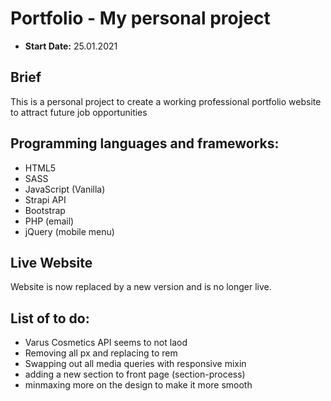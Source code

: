 # Portfolio - My personal project
- **Start Date:** 25.01.2021

## Brief
This is a personal project to create a working professional portfolio website to attract future job opportunities

## Programming languages and frameworks:
- HTML5
- SASS
- JavaScript (Vanilla)
- Strapi API
- Bootstrap
- PHP (email)
- jQuery (mobile menu)

## Live Website
Website is now replaced by a new version and is no longer live. 

## List of to do:
- Varus Cosmetics API seems to not laod
- Removing all px and replacing to rem
- Swapping out all media queries with responsive mixin
- adding a new section to front page (section-process)
- minmaxing more on the design to make it more smooth
